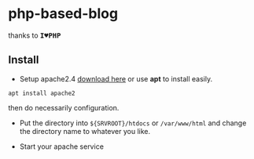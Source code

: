 # php-based-blog
thanks to <kbd>**I♥PHP**</kbd>

## Install
* Setup apache2.4 [download here](http://httpd.apache.org/download.cgi) 
or use **apt** to install easily.
```shell script
apt install apache2
```
then do necessarily configuration.

* Put the directory into `${SRVROOT}/htdocs` or `/var/www/html` and change the directory name to whatever you like.

* Start your apache service